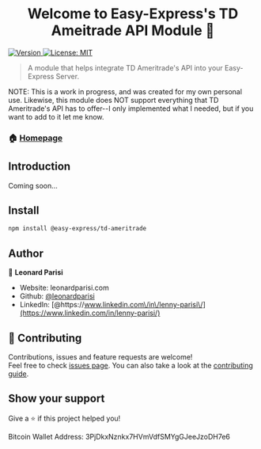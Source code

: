 <h1 align="center">Welcome to Easy-Express's TD Ameitrade API Module 👋</h1>
<p>
  <a href="https://www.npmjs.com/package/@easy-express/td-ameritrade" target="_blank">
    <img alt="Version" src="https://img.shields.io/npm/v/@easy-express/td-ameritrade.svg">
  </a>
  <a href="#" target="_blank">
    <img alt="License: MIT" src="https://img.shields.io/badge/License-MIT-yellow.svg" />
  </a>
</p>

> A module that helps integrate TD Ameritrade's API into your Easy-Express Server.

NOTE: This is a work in progress, and was created for my own personal use. Likewise, this module does NOT support everything that TD Ameritrade's API has to offer--I only implemented what I needed, but if you want to add to it let me know.

### 🏠 [Homepage](https://github.com/easy-express/td-ameritrade#readme)

## Introduction

Coming soon...

## Install

```sh
npm install @easy-express/td-ameritrade
```

## Author

👤 **Leonard Parisi**

- Website: leonardparisi.com
- Github: [@leonardparisi](https://github.com/leonardparisi)
- LinkedIn: [@https:\/\/www.linkedin.com\/in\/lenny-parisi\/](https://www.linkedin.com/in/lenny-parisi/)

## 🤝 Contributing

Contributions, issues and feature requests are welcome!<br />Feel free to check [issues page](https://github.com/easy-express/graphql/issues). You can also take a look at the [contributing guide](https://github.com/easy-express/graphql/blob/master/CONTRIBUTING.md).

## Show your support

Give a ⭐️ if this project helped you!

Bitcoin Wallet Address: 3PjDkxNznkx7HVmVdfSMYgGJeeJzoDH7e6
